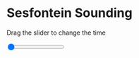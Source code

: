 <h1>Sesfontein Sounding</h1>
<p>Drag the slider to change the time</p>

<div class="slidecontainer">
<input oninput='setImage(this)' class="slider" type="range" min="0" max="7" value="0" step="1" />
<img id='img'/>
</div>

<script>
var img = document.getElementById('img');
var img_array = ['/assets/images/skwt/skd_sesfontein_wrfout_d01_2020-07-05_12:00:00.png',
'/assets/images/skwt/skd_sesfontein_wrfout_d01_2020-07-05_18:00:00.png',
'/assets/images/skwt/skd_sesfontein_wrfout_d01_2020-07-06_00:00:00.png',
'/assets/images/skwt/skd_sesfontein_wrfout_d01_2020-07-06_06:00:00.png',
'/assets/images/skwt/skd_sesfontein_wrfout_d01_2020-07-06_12:00:00.png',
'/assets/images/skwt/skd_sesfontein_wrfout_d01_2020-07-06_18:00:00.png',
'/assets/images/skwt/skd_sesfontein_wrfout_d01_2020-07-07_00:00:00.png',];
function setImage(obj)
{
        var value = obj.value;
        img.src = img_array[value];

}
</script>
